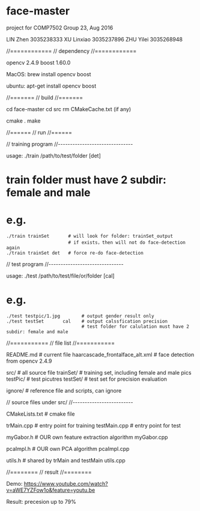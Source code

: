 # face-master

project for COMP7502
Group 23, Aug 2016

LIN Zhen    3035238333
XU Linxiao  3035237896
ZHU Yilei   3035268948


//============
// dependency
//============

opencv 2.4.9
boost 1.60.0

MacOS:
    brew install opencv boost

ubuntu:
    apt-get install opencv boost


//=======
// build
//=======

cd face-master
cd src
rm CMakeCache.txt (if any)

cmake .
make


//======
// run
//======

// training program
//-------------------------------

usage: ./train /path/to/test/folder [det]
# train folder must have 2 subdir: female and male

# e.g.
    ./train trainSet       # will look for folder: trainSet_output
                           # if exists，then will not do face-detection again
    ./train trainSet det   # force re-do face-detection


// test program
//-------------------------------

usage: ./test /path/to/test/file/or/folder [cal]

# e.g.
    ./test testpic/1.jpg        # output gender result only
    ./test testSet       cal    # output calssfication precision
                                # test folder for calulation must have 2 subdir: female and male


//===========
// file list
//===========

README.md                         # current file
haarcascade_frontalface_alt.xml   # face detection from opencv 2.4.9

src/                              # all source file
trainSet/                         # training set, including female and male pics
testPic/                          # test picutres
testSet/                          # test set for precision evaluation

ignore/                           # reference file and scripts, can ignore


// source files under src/
//-------------------------

CMakeLists.txt                    # cmake file

trMain.cpp                        # entry point for training
testMain.cpp                      # entry point for test

myGabor.h                         # OUR own feature extraction algorithm
myGabor.cpp

pcaImpl.h                         # OUR own PCA algorithm
pcaImpl.cpp

utils.h                            # shared by trMain and testMain
utils.cpp


//========
// result
//========

Demo:
    https://www.youtube.com/watch?v=aWE7YZFow1o&feature=youtu.be

Result:
    precesion up to 79%

